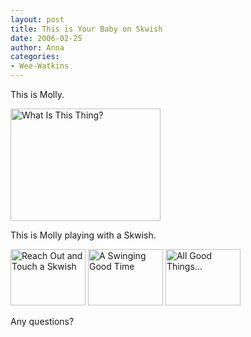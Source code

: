 ```yaml
---
layout: post
title: This is Your Baby on Skwish
date: 2006-02-25
author: Anna
categories:
- Wee-Watkins
---
```


This is Molly.

<div class="figure"><a href="http://newburyportion.com/gallery/show/recent/photo/104446588"><img class="photo" src="http://static.flickr.com/40/104446588_7dc3609b2a_m.jpg" width="240" height="180" alt="What Is This Thing?" border="0" /></a> </div>

This is Molly playing with a Skwish.

<div class="figure"><a href="http://newburyportion.com/gallery/show/recent/photo/104449484"><img class="photo" src="http://static.flickr.com/38/104449484_a35fff9601_m.jpg" width="120" height="90" alt="Reach Out and Touch a Skwish" border="0" /></a>
<a href="http://newburyportion.com/gallery/show/recent/photo/104449726"><img class="photo" src="http://static.flickr.com/19/104449726_9032828a18_m.jpg" width="120" height="90" alt="A Swinging Good Time" border="0" /></a>
<a href="http://newburyportion.com/gallery/show/recent/photo/104449998"><img class="photo" src="http://static.flickr.com/39/104449998_31e1f1e3ce_m.jpg" width="120" height="90" alt="All Good Things..." border="0" /></a></div> 

Any questions?